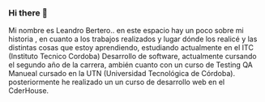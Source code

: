 ### Hi there 👋 
Mi nombre es Leandro Bertero.. en este espacio hay un poco sobre mi historia , en cuanto a los trabajos realizados y lugar dónde los realicé y las distintas cosas que estoy aprendiendo, estudiando actualmente en el ITC (Instituto Tecnico Cordoba)  Desarrollo de software, actualmente cursando el segundo año de la carrera, ambién cuanto con un curso de Testing QA Manueal cursado en la UTN (Universidad Tecnológica de Córdoba). posteriormente he realizado un un curso de desarrollo web en el CderHouse.

<!--
**LeaBertero/LeaBertero** is a ✨ _special_ ✨ repository because its `README.md` (this file) appears on your GitHub profile.

Here are some ideas to get you started:

- 🔭 I’m currently working on ... 
- 🌱 I’m currently learning ...los fundamentos básicos de la programación en sus diferentes estructuras, con el programa Psein (Escribir, leer, asignar, Si-Entonces, Según, Mientras, Repetir, Para, Sub Proceso. En continuación al conocimiento y aprendizaje de estas estructuras basicas de programación, seguí con el lenguaje de C# trabajando en Visual Studio, aplicando los conocimientos anteriores y estructuras ya vistas en  Pseint (Pseudocodigo). Trabajando esta vez con  formularios windows, creando proyectos y repositorios para posteriormente aplicar conocimientos en lo que se llama FrontEnd(Parte visual para el usuario final), luego siguiendo con comunicaciones desde FrontEnd a Backend. 
 👯 I’m looking to collaborate on ... Testing (Muy pronto comenzaré un curso, donde adquiriré todos estos conocimientos que me permiten testear aplicaciones y paginas web, para luego reportados estos inconvenientes  a los desarrolladores para que puedan corregir y mejorar el funcionamiento del software).  
Me estoy formando como programador , realicé un año de Desarrollo de Software en el Instituto Técnico Córdoba. Estoy incursionando este año con desarrollo web, con nuevos lenguajes como Java, Java Script...
- 🤔 I’m looking for help with ...
- 💬 Ask me about ...
- 📫 How to reach me: ... a tra vez de cel: 3518758871
- 😄 Pronouns: ...
- ⚡ Fun fact: ... Soy una persona curiosa, estoy siempre buscando de hacer cosas nuevas.. me gusta aprender, soy bastante inquieto en ese sentido, siempre buscando cosas nuevas y rodearme de los que saben.
-->
